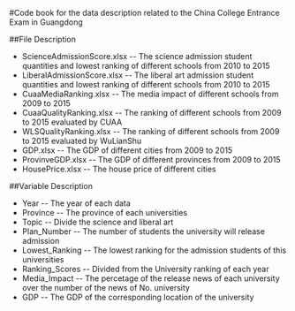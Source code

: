 #Code book for the data description related to the China College Entrance Exam in Guangdong

##File Description

* ScienceAdmissionScore.xlsx -- The science admission student quantities and lowest ranking of different schools from 2010 to 2015
* LiberalAdmissionScore.xlsx -- The liberal art admission student quantities and lowest ranking of different schools from 2010 to 2015
* CuaaMediaRanking.xlsx -- The media impact of different schools from 2009 to 2015
* CuaaQualityRanking.xlsx -- The ranking of different schools from 2009 to 2015 evaluated by CUAA
* WLSQualityRanking.xlsx -- The ranking of different schools from 2009 to 2015 evaluated by WuLianShu
* GDP.xlsx -- The GDP of different cities from 2009 to 2015
* ProvinveGDP.xlsx -- The GDP of different provinces from 2009 to 2015
* HousePrice.xlsx -- The house price of different cities

##Variable Description

* Year -- The year of each data
* Province -- The province of each universities
* Topic -- Divide the science and liberal art
* Plan_Number -- The number of students the university will release admission
* Lowest_Ranking -- The lowest ranking for the admission students of this universities
* Ranking_Scores -- Divided from the University ranking of each year
* Media_Impact -- The percetage of the release news of each university over the number of the news of No. university
* GDP -- The GDP of the corresponding location of the university
